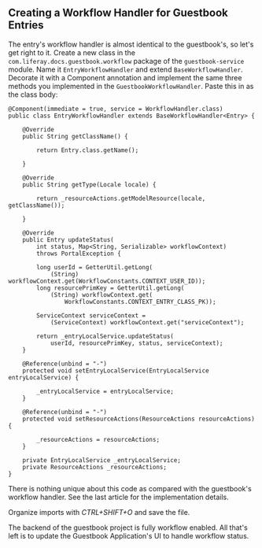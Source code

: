 ## Creating a Workflow Handler for Guestbook Entries 

The entry's workflow handler is almost identical to the guestbook's, so let's
get right to it. Create a new class in the `com.liferay.docs.guestbook.workflow`
package of the `guestbook-service` module. Name it `EntryWorkflowHandler` and
extend `BaseWorkflowHandler`. Decorate it with a Component annotation and
implement the same three methods you implemented in the
`GuestbookWorkflowHandler`. Paste this in as the class body:

    @Component(immediate = true, service = WorkflowHandler.class)
    public class EntryWorkflowHandler extends BaseWorkflowHandler<Entry> {

        @Override
        public String getClassName() {

            return Entry.class.getName();

        }

        @Override
        public String getType(Locale locale) {

            return _resourceActions.getModelResource(locale, getClassName());

        }

        @Override
        public Entry updateStatus(
            int status, Map<String, Serializable> workflowContext)
            throws PortalException {

            long userId = GetterUtil.getLong(
                (String) workflowContext.get(WorkflowConstants.CONTEXT_USER_ID));
            long resourcePrimKey = GetterUtil.getLong(
                (String) workflowContext.get(
                    WorkflowConstants.CONTEXT_ENTRY_CLASS_PK));

            ServiceContext serviceContext =
                (ServiceContext) workflowContext.get("serviceContext");

            return _entryLocalService.updateStatus(
                userId, resourcePrimKey, status, serviceContext);
        }

        @Reference(unbind = "-")
        protected void setEntryLocalService(EntryLocalService entryLocalService) {

            _entryLocalService = entryLocalService;
        }

        @Reference(unbind = "-")
        protected void setResourceActions(ResourceActions resourceActions) {

            _resourceActions = resourceActions;
        }

        private EntryLocalService _entryLocalService;
        private ResourceActions _resourceActions;
    }

There is nothing unique about this code as compared with the guestbook's workflow
handler. See the last article for the implementation details.

Organize imports with *CTRL+SHIFT+O* and save the file.

The backend of the guestbook project is fully workflow enabled. All that's left
is to update the Guestbook Application's UI to handle workflow status. 
